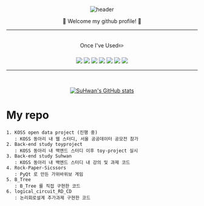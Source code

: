 <div align="center">
  
![header](https://capsule-render.vercel.app/api?type=cylinder&color=000000&height=150&section=header&text=000329&fontColor=ffffff&fontSize=70&animation=fadeIn&fontAlignY=55)

👏  Welcome my github profile! 👏
<hr/>
<br/>
Once I've Used✏️ 
<br/> 
<br/> 
<img src="https://img.shields.io/badge/JAVA-007396?style=for-the-badge&logo=Java&logoColor=white">
<img src="https://img.shields.io/badge/JavaScript-F7DF1E?style=for-the-badge&logo=Javascript&logoColor=white">
<img src="https://img.shields.io/badge/Python-3776AB?style=for-the-badge&logo=Python&logoColor=white">
<img src="https://img.shields.io/badge/Node.js-339933?style=for-the-badge&logo=Node.js&logoColor=white">
<img src="https://img.shields.io/badge/github-181717?style=for-the-badge&logo=github&logoColor=white">
<img src="https://img.shields.io/badge/MongoDB-47A248?style=for-the-badge&logo=MongoDB&logoColor=white">
<img src="https://img.shields.io/badge/Django-092E20?style=for-the-badge&logo=Django&logoColor=white">
  
<br/>
<hr/>
<br/>

  
[![SuHwan's GitHub stats](https://github-readme-stats.vercel.app/api?username=wjdtnghks123)](https://github.com/wjdtnghks123/github-readme-stats)
  
</div>


  # My repo
    1. KOSS open data project (진행 중)
       : KOSS 동아리 내 웹 스터디, 서울 공공데이터 공모전 참가
    2. Back-end study toyproject
       : KOSS 동아리 내 백엔드 스터디 이후 toy-project 실시
    3. Back-end study Suhwan
       : KOSS 동아리 내 백엔드 스터디 내 강의 및 과제 코드
    4. Rock-Paper-Sicssors 
       : PyQt 로 만든 가위바위보 게임
    5. B_Tree
       : B_Tree 를 직접 구현한 코드 
    6. logical_circuit_RD_CD 
       : 논리회로설계 추가과제 구현한 코드

  



<!--
**wjdtnghks123/wjdtnghks123** is a ✨ _special_ ✨ repository because its `README.md` (this file) appears on your GitHub profile.

Here are some ideas to get you started:

- 🔭 I’m currently working on ...
- 🌱 I’m currently learning ...
- 👯 I’m looking to collaborate on ...
- 🤔 I’m looking for help with ...
- 💬 Ask me about ...
- 📫 How to reach me: ...
- 😄 Pronouns: ...
- ⚡ Fun fact: ...
-->
